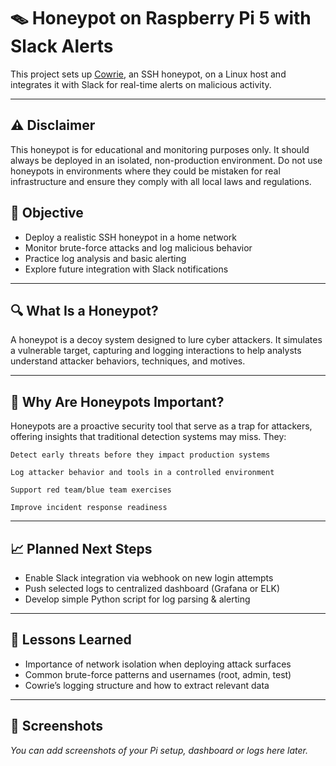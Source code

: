 # 🪤 Honeypot on Raspberry Pi 5 with Slack Alerts

This project sets up [Cowrie](https://github.com/cowrie/cowrie), an SSH honeypot, on a Linux host and integrates it with Slack for real-time alerts on malicious activity.

---

## ⚠️ Disclaimer
This honeypot is for educational and monitoring purposes only. It should always be deployed in an isolated, non-production environment. 
Do not use honeypots in environments where they could be mistaken for real infrastructure and ensure they comply with all local laws and regulations.

## 🎯 Objective
- Deploy a realistic SSH honeypot in a home network
- Monitor brute-force attacks and log malicious behavior
- Practice log analysis and basic alerting
- Explore future integration with Slack notifications

---

## 🔍 What Is a Honeypot?
A honeypot is a decoy system designed to lure cyber attackers. It simulates a vulnerable target, capturing and logging interactions to help analysts understand attacker behaviors, techniques, and motives.

---
## 🎯 Why Are Honeypots Important?

Honeypots are a proactive security tool that serve as a trap for attackers, offering insights that traditional detection systems may miss. They:

    Detect early threats before they impact production systems

    Log attacker behavior and tools in a controlled environment

    Support red team/blue team exercises

    Improve incident response readiness

---

## 📈 Planned Next Steps
- Enable Slack integration via webhook on new login attempts
- Push selected logs to centralized dashboard (Grafana or ELK)
- Develop simple Python script for log parsing & alerting

---

## 🧠 Lessons Learned
- Importance of network isolation when deploying attack surfaces
- Common brute-force patterns and usernames (root, admin, test)
- Cowrie’s logging structure and how to extract relevant data

---

## 📸 Screenshots
*You can add screenshots of your Pi setup, dashboard or logs here later.*
```
